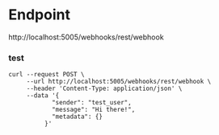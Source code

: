 # Endpoint

http://localhost:5005/webhooks/rest/webhook

### test

```
curl --request POST \
     --url http://localhost:5005/webhooks/rest/webhook \
     --header 'Content-Type: application/json' \
     --data '{
            "sender": "test_user",
            "message": "Hi there!",
            "metadata": {}
          }'
```
